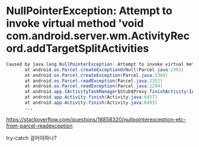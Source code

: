 
# NullPointerException: Attempt to invoke virtual method 'void com.android.server.wm.ActivityRecord.addTargetSplitActivities

```java
Caused by java.lang.NullPointerException: Attempt to invoke virtual method 'void com.android.server.wm.ActivityRecord.addTargetSplitActivities(com.android.server.wm.ActivityRecord)' on a null object reference
       at android.os.Parcel.createExceptionOrNull(Parcel.java:2391)
       at android.os.Parcel.createException(Parcel.java:2369)
       at android.os.Parcel.readException(Parcel.java:2352)
       at android.os.Parcel.readException(Parcel.java:2294)
       at android.app.IActivityTaskManager$Stub$Proxy.finishActivity(IActivityTaskManager.java:5047)
       at android.app.Activity.finish(Activity.java:6457)
       at android.app.Activity.finish(Activity.java:6493)
       ...
```


https://stackoverflow.com/questions/18858320/nullpointerexception-etc-from-parcel-readexception

try-catch 걸어야하나?



<!--stackedit_data:
eyJoaXN0b3J5IjpbMTMzNzcxMTA2M119
-->